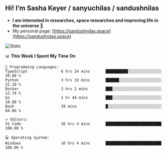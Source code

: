 ## Hi! I’m Sasha Keyer / sanyuchilas / sandushnilas

- **I am interested in researches, space researches and improving life in the universe 🌠**  
- My personal page: [https://sandushnilas.space](https://sandushnilas.space)

![Stats](https://github-readme-stats.vercel.app/api?username=sanyuchilas&show_icons=true&theme=react&hide=issues&count_private=true&layout=compact)

<!--START_SECTION:waka-->
📊 **This Week I Spent My Time On** 

```text
💬 Programming Languages: 
TypeScript               6 hrs 24 mins       ██████████░░░░░░░░░░░░░░░   39.80 % 
Python                   3 hrs 33 mins       ██████░░░░░░░░░░░░░░░░░░░   22.10 % 
Docker                   2 hrs 2 mins        ███░░░░░░░░░░░░░░░░░░░░░░   12.74 % 
Go                       1 hr 44 mins        ███░░░░░░░░░░░░░░░░░░░░░░   10.88 % 
Bash                     39 mins             █░░░░░░░░░░░░░░░░░░░░░░░░   04.06 % 

🔥 Editors: 
VS Code                  16 hrs 4 mins       █████████████████████████   100.00 % 

💻 Operating System: 
Windows                  16 hrs 4 mins       █████████████████████████   100.00 % 
```


<!--END_SECTION:waka-->
